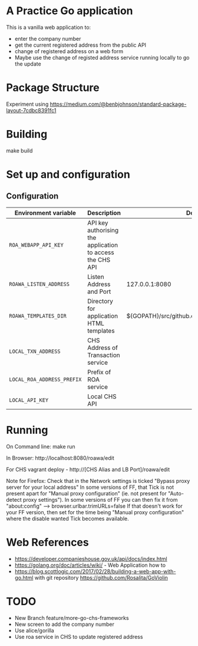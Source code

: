# A Practice Go application
This is a vanilla web application to:
* enter the company number
* get the current registered address from the public API 
* change of registered address on a web form
* Maybe use the change of registed address service running locally to go the update

# Package Structure
Experiment using https://medium.com/@benbjohnson/standard-package-layout-7cdbc8391fc1 

# Building
make build

# Set up and configuration

## Configuration

| Environment variable       | Description | Default Value
| -------------------------- | ----------- | --------------
| `ROA_WEBAPP_API_KEY`       | API key authorising the application to access the CHS API |
| `ROAWA_LISTEN_ADDRESS`     | Listen Address and Port | 127.0.0.1:8080
| `ROAWA_TEMPLATES_DIR`      | Directory for application HTML templates | ${GOPATH}/src/github.com/shicks/roawa/http/templates
| `LOCAL_TXN_ADDRESS`        | CHS Address of Transaction service |
| `LOCAL_ROA_ADDRESS_PREFIX` | Prefix of ROA service |
| `LOCAL_API_KEY`            | Local CHS API |


# Running
On Command line:
make run

In Browser:
http://localhost:8080/roawa/edit

For CHS vagrant deploy - http://[CHS Alias and LB Port]/roawa/edit

Note for Firefox:
Check that in the Network settings is ticked "Bypass proxy server for your local address"
In some versions of FF, that Tick is not present apart for "Manual proxy configuration" (ie.
not present for "Auto-detect proxy settings"). In some versions of FF you can then fix it from "about:config" —> browser.urlbar.trimURLs=false
If that doesn't work for your FF version, then set for the time being  "Manual proxy configuration" where the disable wanted Tick becomes available.


# Web References
* https://developer.companieshouse.gov.uk/api/docs/index.html
* https://golang.org/doc/articles/wiki/ - Web Application how to
* https://blog.scottlogic.com/2017/02/28/building-a-web-app-with-go.html with git repository https://github.com/Rosalita/GoViolin 


# TODO
* New Branch feature/more-go-chs-frameworks
* New screen to add the company number
* Use alice/gorilla
* Use roa service in CHS to update registered address